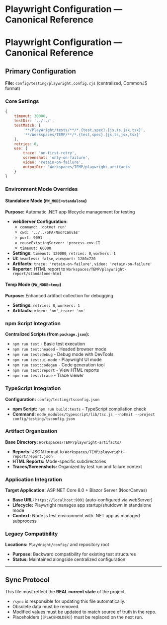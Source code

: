 # Playwright Configuration — Canonical Reference

# Playwright Configuration — Canonical Reference

## Primary Configuration
**File:** `config/testing/playwright.config.cjs` (centralized, CommonJS format)

### Core Settings
```javascript
{
    timeout: 30000,
    testDir: '../../',
    testMatch: [
        '**/PlayWright/tests/**/*.{test,spec}.{js,ts,jsx,tsx}',
        '**/Workspaces/TEMP/**/*.{test,spec}.{js,ts,jsx,tsx}'
    ],
    retries: 0,
    use: {
        trace: 'on-first-retry',
        screenshot: 'only-on-failure',
        video: 'retain-on-failure',
        outputDir: 'Workspaces/TEMP/playwright-artifacts'
    }
}
```

### Environment Mode Overrides

#### Standalone Mode (`PW_MODE=standalone`)
**Purpose:** Automatic .NET app lifecycle management for testing
- **webServer Configuration:**
  - `command: 'dotnet run'`
  - `cwd: '../../SPA/NoorCanvas'`
  - `port: 9091`
  - `reuseExistingServer: !process.env.CI`
  - `timeout: 60000`
- **Settings:** `timeout: 120000`, `retries: 0`, `workers: 1`
- **UI:** `headless: false`, `viewport: 1280x720`
- **Artifacts:** `trace: 'retain-on-failure'`, `video: 'retain-on-failure'`
- **Reporter:** HTML report to `Workspaces/TEMP/playwright-report/standalone-html`

#### Temp Mode (`PW_MODE=temp`)
**Purpose:** Enhanced artifact collection for debugging
- **Settings:** `retries: 0`, `workers: 1`
- **Artifacts:** `video: 'on'`, `trace: 'on'`

### npm Script Integration
**Centralized Scripts (from `package.json`):**
- `npm run test` - Basic test execution
- `npm run test:headed` - Headed browser mode
- `npm run test:debug` - Debug mode with DevTools
- `npm run test:ui-mode` - Playwright UI mode
- `npm run test:codegen` - Code generation tool
- `npm run test:report` - View HTML reports
- `npm run test:trace` - Trace viewer

### TypeScript Integration
**Configuration:** `config/testing/tsconfig.json`
- **npm Script:** `npm run build:tests` - TypeScript compilation check
- **Command:** `node_modules/typescript/lib/tsc.js --noEmit --project config/testing/tsconfig.json`

### Artifact Organization
**Base Directory:** `Workspaces/TEMP/playwright-artifacts/`
- **Reports:** JSON format to `Workspaces/TEMP/playwright-report/report.json`
- **HTML Reports:** Mode-specific subdirectories
- **Traces/Screenshots:** Organized by test run and failure context

### Application Integration
**Target Application:** ASP.NET Core 8.0 + Blazor Server (NoorCanvas)
- **Base URL:** `https://localhost:9091` (auto-configured via webServer)
- **Lifecycle:** Playwright manages app startup/shutdown in standalone mode
- **Context:** Node.js test environment with .NET app as managed subprocess

### Legacy Compatibility
**Locations:** `PlayWright/config/` and repository root
- **Purpose:** Backward compatibility for existing test structures
- **Status:** Maintained alongside centralized configuration

---
## Sync Protocol
This file must reflect the **REAL current state** of the project.  
- `/sync` is responsible for updating this file automatically.  
- Obsolete data must be removed.  
- Modified values must be updated to match source of truth in the repo.  
- Placeholders (`[PLACEHOLDER]`) must be replaced on the next run.  
